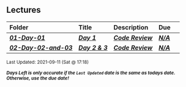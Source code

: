 ## Lectures

| Folder | Title | Description | Due |  |
|:------|:------|:------|:------|:-----:|
| ***<a href="https://github.com/rugbyprof/2143-Object-Oriented-Programming/tree/master/Lectures/01-Day-01">01-Day-01</a>*** | ***<a href="https://github.com/rugbyprof/2143-Object-Oriented-Programming/tree/master/Lectures/01-Day-01"> Day 1 </a>*** | ***<a href="https://github.com/rugbyprof/2143-Object-Oriented-Programming/tree/master/Lectures/01-Day-01"> Code Review</a>*** | ***<a href="https://github.com/rugbyprof/2143-Object-Oriented-Programming/tree/master/Lectures/01-Day-01">N/A</a>*** |  |
| ***<a href="https://github.com/rugbyprof/2143-Object-Oriented-Programming/tree/master/Lectures/02-Day-02-and-03">02-Day-02-and-03</a>*** | ***<a href="https://github.com/rugbyprof/2143-Object-Oriented-Programming/tree/master/Lectures/02-Day-02-and-03"> Day 2 & 3 </a>*** | ***<a href="https://github.com/rugbyprof/2143-Object-Oriented-Programming/tree/master/Lectures/02-Day-02-and-03"> Code Review</a>*** | ***<a href="https://github.com/rugbyprof/2143-Object-Oriented-Programming/tree/master/Lectures/02-Day-02-and-03">N/A</a>*** |  |

<sup>Last Updated: 2021-09-11 (Sat @ 17:18)</sup> 

<sup>***Days Left is only accurate if the `Last Updated` date is the same as todays date. Otherwise, use the due date!***</sup> 